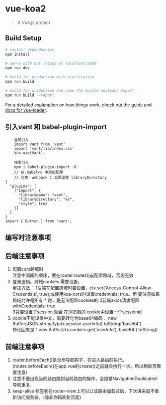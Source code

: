 # vue-koa2

> A Vue.js project

## Build Setup

``` bash
# install dependencies
npm install

# serve with hot reload at localhost:8080
npm run dev

# build for production with minification
npm run build

# build for production and view the bundle analyzer report
npm run build --report
```

For a detailed explanation on how things work, check out the [guide](http://vuejs-templates.github.io/webpack/) and [docs for vue-loader](http://vuejs.github.io/vue-loader).



## 引入vant 和 babel-plugin-import   
``` npm i vant -S  
    全局引入
    import Vant from 'vant'  
    import 'vant/lib/index.css'  
    Vue.use(Vant);  

    按需引入  
    npm i babel-plugin-import -D    
    // 在.babelrc 中添加配置  
    // 注意：webpack 1 无需设置 libraryDirectory  
{
  "plugins": [
    ["import", {
      "libraryName": "vant",
      "libraryDirectory": "es",
      "style": true
    }]
  ]
}
import { Button } from 'vant';
```

## 编写时注意事项  
## 后端注意事项
1. 配置cors跨域时  
注意中间间的顺序，要在router.routes()前配置跨域，否则无效
2. 登录逻辑。跨域cookies 需要设置，  
解决方法：
1后端在配置跨域时要设置，ctx.set('Access-Control-Allow-Credentials', true);或使用koa-cors时设置credentials: true。但
要注意如果跨域允许是所有 * 时，是无法配置cookies的
2前端axios请求配置 withCredentials: true  
3只要设置了session 就会 在浏览器的 cookie中设置一个sessionid
3. cookie不能设置中文，需要转化为base64编码： new Buffer(JSON.stringify(ctx.session.userInfo)).toString('base64')  
  转化回来是：new Buffer(ctx.cookies.get('userInfo'),'base64').toString()  



## 前端注意事项  
1. router.beforeEach()是全局导航钩子，在进入路由前执行。(router.beforeEach()在app.vue的create()之前就会执行一次。所以刷新页面要注意)
2. 注意不要出现当前路由跳到当前路由的操作，会报错NavigationDuplicated:导航重复.
3. keep-alive 标签套在router-view上可以让该路由加载过后，下次进来就不重新访问服务器。(除非你再刷新页面)